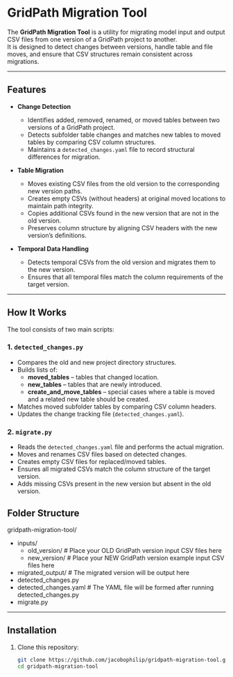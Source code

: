 # GridPath Migration Tool

The **GridPath Migration Tool** is a utility for migrating model input and output CSV files from one version of a GridPath project to another.  
It is designed to detect changes between versions, handle table and file moves, and ensure that CSV structures remain consistent across migrations.

---

## Features

- **Change Detection**
  - Identifies added, removed, renamed, or moved tables between two versions of a GridPath project.
  - Detects subfolder table changes and matches new tables to moved tables by comparing CSV column structures.
  - Maintains a `detected_changes.yaml` file to record structural differences for migration.

- **Table Migration**
  - Moves existing CSV files from the old version to the corresponding new version paths.
  - Creates empty CSVs (without headers) at original moved locations to maintain path integrity.
  - Copies additional CSVs found in the new version that are not in the old version.
  - Preserves column structure by aligning CSV headers with the new version’s definitions.

- **Temporal Data Handling**
  - Detects temporal CSVs from the old version and migrates them to the new version.
  - Ensures that all temporal files match the column requirements of the target version.

---

## How It Works

The tool consists of two main scripts:

### 1. `detected_changes.py`
- Compares the old and new project directory structures.
- Builds lists of:
  - **moved_tables** – tables that changed location.
  - **new_tables** – tables that are newly introduced.
  - **create_and_move_tables** – special cases where a table is moved and a related new table should be created.
- Matches moved subfolder tables by comparing CSV column headers.
- Updates the change tracking file (`detected_changes.yaml`).

### 2. `migrate.py`
- Reads the `detected_changes.yaml` file and performs the actual migration.
- Moves and renames CSV files based on detected changes.
- Creates empty CSV files for replaced/moved tables.
- Ensures all migrated CSVs match the column structure of the target version.
- Adds missing CSVs present in the new version but absent in the old version.

## Folder Structure

gridpath-migration-tool/
- inputs/
  - old_version/ # Place your OLD GridPath version input CSV files here
  - new_version/ # Place your NEW GridPath version example input CSV files here
- migrated_output/ # The migrated version will be output here
- detected_changes.py
- detected_changes.yaml # The YAML file will be formed after running detected_changes.py
- migrate.py

---

## Installation

1. Clone this repository:
   ```bash
   git clone https://github.com/jacobophilip/gridpath-migration-tool.git
   cd gridpath-migration-tool
